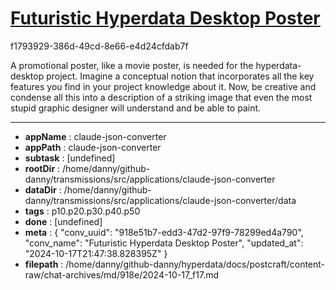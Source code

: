 # [Futuristic Hyperdata Desktop Poster](https://claude.ai/chat/918e51b7-edd3-47d2-97f9-78299ed4a790)

f1793929-386d-49cd-8e66-e4d24cfdab7f

A promotional poster, like a movie poster,  is needed for the hyperdata-desktop project. Imagine a conceptual  notion that incorporates all the key features  you find in your project knowledge about it. Now, be creative and condense all this into a description of a striking image that even the most stupid graphic designer will understand and be able to paint.

---

* **appName** : claude-json-converter
* **appPath** : claude-json-converter
* **subtask** : [undefined]
* **rootDir** : /home/danny/github-danny/transmissions/src/applications/claude-json-converter
* **dataDir** : /home/danny/github-danny/transmissions/src/applications/claude-json-converter/data
* **tags** : p10.p20.p30.p40.p50
* **done** : [undefined]
* **meta** : {
  "conv_uuid": "918e51b7-edd3-47d2-97f9-78299ed4a790",
  "conv_name": "Futuristic Hyperdata Desktop Poster",
  "updated_at": "2024-10-17T21:47:38.828395Z"
}
* **filepath** : /home/danny/github-danny/hyperdata/docs/postcraft/content-raw/chat-archives/md/918e/2024-10-17_f17.md